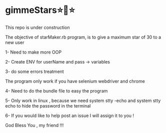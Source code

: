 # gimmeStars:star::star2::star:



This repo is under construction

The objective of starMaker.rb program, is to give a maximum star of 30 to a new user 

1- Need to make more OOP

2- Create ENV for userName and pass -> variables

3- do some errors treatment 

The program only work if you have selenium webdriver and chrome 

4- Need to do the bundle file to easy the program

5- Only work in linux , because we need system stty -echo and system stty echo to hide the password in the terminal

6- If you would like to help post an issue I will assign it to you !

God Bless You , my friend !!!

